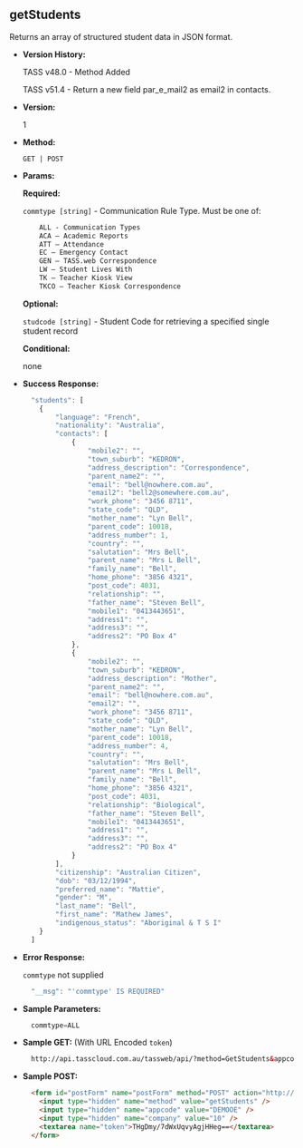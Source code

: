 **getStudents**
----
  Returns an array of structured student data in JSON format.

* **Version History:**

    TASS v48.0 - Method Added

    TASS v51.4 - Return a new field par_e_mail2 as email2 in contacts.

* **Version:**

  1

* **Method:**

  `GET | POST`
  
*  **Params:**

   **Required:**
 
   `commtype [string]` - Communication Rule Type. Must be one of:
    ```HTML
        ALL - Communication Types
        ACA – Academic Reports
        ATT – Attendance
        EC – Emergency Contact
        GEN – TASS.web Correspondence
        LW – Student Lives With
        TK – Teacher Kiosk View
        TKCO – Teacher Kiosk Correspondence
    ```                       

   **Optional:**

   `studcode [string]` - Student Code for retrieving a specified single student record

   **Conditional:**

   none

* **Success Response:**

    ```javascript
      "students": [
        {
            "language": "French",
            "nationality": "Australia",
            "contacts": [
                {
                    "mobile2": "",
                    "town_suburb": "KEDRON",
                    "address_description": "Correspondence",
                    "parent_name2": "",
                    "email": "bell@nowhere.com.au",
                    "email2": "bell2@somewhere.com.au",
                    "work_phone": "3456 8711",
                    "state_code": "QLD",
                    "mother_name": "Lyn Bell",
                    "parent_code": 10018,
                    "address_number": 1,
                    "country": "",
                    "salutation": "Mrs Bell",
                    "parent_name": "Mrs L Bell",
                    "family_name": "Bell",
                    "home_phone": "3856 4321",
                    "post_code": 4031,
                    "relationship": "",
                    "father_name": "Steven Bell",
                    "mobile1": "0413443651",
                    "address1": "",
                    "address3": "",
                    "address2": "PO Box 4"
                },
                {
                    "mobile2": "",
                    "town_suburb": "KEDRON",
                    "address_description": "Mother",
                    "parent_name2": "",
                    "email": "bell@nowhere.com.au",
                    "email2": "",
                    "work_phone": "3456 8711",
                    "state_code": "QLD",
                    "mother_name": "Lyn Bell",
                    "parent_code": 10018,
                    "address_number": 4,
                    "country": "",
                    "salutation": "Mrs Bell",
                    "parent_name": "Mrs L Bell",
                    "family_name": "Bell",
                    "home_phone": "3856 4321",
                    "post_code": 4031,
                    "relationship": "Biological",
                    "father_name": "Steven Bell",
                    "mobile1": "0413443651",
                    "address1": "",
                    "address3": "",
                    "address2": "PO Box 4"
                }
            ],
            "citizenship": "Australian Citizen",
            "dob": "03/12/1994",
            "preferred_name": "Mattie",
            "gender": "M",
            "last_name": "Bell",
            "first_name": "Mathew James",
            "indigenous_status": "Aboriginal & T S I"
        }
      ]
    ```
 
* **Error Response:**

    `commtype` not supplied
    ```javascript
      "__msg": "'commtype' IS REQUIRED"
    ```
    
* **Sample Parameters:**

  ```javascript
    commtype=ALL
  ```

* **Sample GET:** (With URL Encoded `token`)

  ```HTML
    http://api.tasscloud.com.au/tassweb/api/?method=GetStudents&appcode=DEMOOE&company=10&token=THgDmy%2F7dWxUqvyAgjHHeg%3D%3D
  ```
  
* **Sample POST:**

  ```HTML
    <form id="postForm" name="postForm" method="POST" action="http://api.tasscloud.com.au/tassweb/api/">
      <input type="hidden" name="method" value="getStudents" />
      <input type="hidden" name="appcode" value="DEMOOE" />
      <input type="hidden" name="company" value="10" />
      <textarea name="token">THgDmy/7dWxUqvyAgjHHeg==</textarea>
    </form>
  ```
